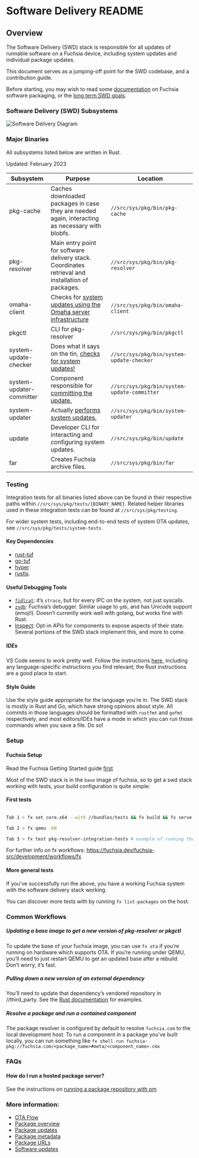 # Software Delivery README

## Overview

The Software Delivery (SWD) stack is responsible for all updates of runnable
software on a Fuchsia device, including system updates and individual package
updates.

This document serves as a jumping-off point for the SWD codebase, and a
contribution guide.

Before starting, you may wish to read some [documentation](/docs/concepts/packages/package) on
Fuchsia software packaging, or the [long term SWD goals](/docs/contribute/governance/rfcs/0133_swd_goals).

### Software Delivery (SWD) Subsystems

![Software Delivery Diagram](doc/overview.png)

### Major Binaries

All subsystems listed below are written in Rust.

Updated: February 2023

| Subsystem                 | Purpose                                                                                            | Location                                     |
|-----------------------    |----------------------------------------------------------------------------------------------------|----------------------------------------------|
| pkg-cache                 | Caches downloaded packages in case they are needed again, interacting as necessary with blobfs.    | `//src/sys/pkg/bin/pkg-cache`                |
| pkg-resolver              | Main entry point for software delivery stack. Coordinates retrieval and  installation of packages. | `//src/sys/pkg/bin/pkg-resolver`             |
| omaha-client              | Checks for [system updates using the Omaha server infrastructure](/docs/concepts/packages/ota#update-omaha)                                    | `//src/sys/pkg/bin/omaha-client`             |
| pkgctl                    | CLI for pkg-resolver                                                                               | `//src/sys/pkg/bin/pkgctl`                   |
| system-update-checker     | Does what it says on the tin, [checks for system updates!](/docs/concepts/packages/ota#update-system)                                           | `//src/sys/pkg/bin/system-update-checker`    |
| system-updater-committer  | Component responsible for [committing the update.](/docs/concepts/packages/ota#committing-update)                                                   | `//src/sys/pkg/bin/system-update-committer`  |
| system-updater            | Actually [performs system updates.](/docs/concepts/packages/ota#staging-update)                                                                  | `//src/sys/pkg/bin/system-updater`           |
| update                    | Developer CLI for interacting and configuring system updates.                                      | `//src/sys/pkg/bin/update`     |
| far                       | Creates Fuchsia archive files.                                                                     | `//src/sys/pkg/bin/far`                      |

### Testing

Integration tests for all binaries listed above can be found in their respective paths within `//src/sys/pkg/tests/{BINARY_NAME}`. Related helper libraries used in these integration tests can be found at `//src/sys/pkg/testing`.

For wider system tests, including end-to-end tests of system OTA updates, see `//src/sys/pkg/tests/system-tests`.

#### Key Dependencies

*   [rust-tuf](https://fuchsia.googlesource.com/third_party/rust-mirrors/rust-tuf/)
*   [go-tuf](https://fuchsia.googlesource.com/third_party/go-tuf/)
*   [hyper](https://github.com/hyperium/hyper)
*   [rustls](https://github.com/ctz/rustls).

#### Useful Debugging Tools

*   [`fidlcat`](https://fuchsia.dev/fuchsia-src/development/tools/fidl_inspecting):
    it’s `strace`, but for every IPC on the system, not just syscalls.
*   [`zxdb`](https://fuchsia.dev/fuchsia-src/development/debugger/debugger_usage):
    Fuchsia’s debugger. Similar usage to `gdb`, and has Unicode support
    (emoji!). Doesn’t currently work well with golang, but works fine with Rust.
*   [Inspect](https://fuchsia.dev/fuchsia-src/development/inspect): Opt-in APIs
    for components to expose aspects of their state. Several portions of the SWD
    stack implement this, and more to come.

##### IDEs

VS Code seems to work pretty well. Follow the instructions
[here](/docs/reference/tools/editors/README.md#vs-code), including
any language-specific instructions you find relevant; the Rust instructions are
a good place to start.

#### Style Guide

Use the style guide appropriate for the language you’re in. The SWD stack is
mostly in Rust and Go, which have strong opinions about style. All commits in
those languages should be formatted with `rustfmt` and `gofmt` respectively, and
most editors/IDEs have a mode in which you can run those commands when you save
a file. Do so!

### Setup

#### Fuchsia Setup

Read the Fuchsia Getting Started guide
[first](/docs/get-started/learn-fuchsia.md)

Most of the SWD stack is in the `base` image of fuchsia, so to get a swd stack
working with tests, your build configuration is quite simple:

#### First tests

```sh

Tab 1 > fx set core.x64 --with //bundles/tests && fx build && fx serve

Tab 2 > fx qemu -kN

Tab 3 > fx test pkg-resolver-integration-tests # example of running the pkg-resolver integration tests

```

For further info on fx workflows:
https://fuchsia.dev/fuchsia-src/development/workflows/fx

#### More general tests

If you’ve successfully run the above, you have a working Fuchsia system with the
software delivery stack working.

You can discover more tests with by running `fx list-packages` on the host.

### Common Workflows

##### Updating a base image to get a new version of pkg-resolver or pkgctl

To update the base of your fuchsia image, you can use `fx ota` if you’re
running on hardware which supports OTA. If you’re running under QEMU, you’ll
need to just restart QEMU to get an updated base after a rebuild. Don’t worry,
it’s fast.

##### Pulling down a new version of an external dependency

You’ll need to update that dependency’s vendored repository in //third_party.
See the
[Rust documentation](/docs/development/languages/rust/external_crates.md)
for examples.

##### Resolve a package and run a contained component

The package resolver is configured by default to resolve `fuchsia.com` to the
local development host. To run a component in a package you’ve built locally,
you can run something like `fx shell run
fuchsia-pkg://fuchsia.com/<package_name>#meta/<component_name>.cmx`

### FAQs

#### How do I run a hosted package server?

See the instructions on
[running a package repository with pm](/docs/development/idk/documentation/packages.md)

### More information:

*   [OTA Flow](/docs/concepts/packages/ota.md)
*   [Package overview](/docs/concepts/packages/package.md)
*   [Package updates](/docs/concepts/packages/update_pkg.md)
*   [Package metadata](/docs/concepts/packages/package.md#meta-far)
*   [Package URLs](/docs/concepts/packages/package_url.md)
*   [Software updates](/docs/concepts/packages/software_update_system.md)
